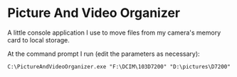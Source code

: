 # Picture And Video Organizer
A little console application I use to move files from my camera's memory card to local storage.

At the command prompt I run (edit the parameters as necessary):
```
C:\PictureAndVideoOrganizer.exe "F:\DCIM\103D7200" "D:\pictures\D7200"
```
